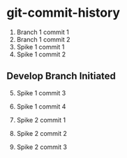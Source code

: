 # git-commit-history

1. Branch 1 commit 1
2. Branch 1 commit 2
3. Spike 1 commit 1
4. Spike 1 commit 2

## Develop Branch Initiated

5. Spike 1 commit 3
6. Spike 1 commit 4

7. Spike 2 commit 1
8. Spike 2 commit 2
9. Spike 2 commit 3
